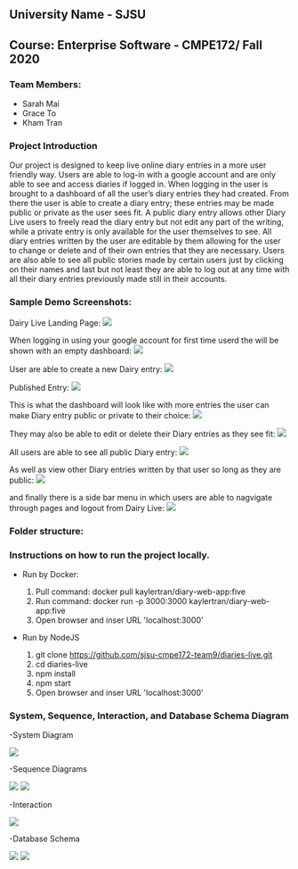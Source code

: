 ## University Name - SJSU

## Course: Enterprise Software - CMPE172/ Fall 2020

### Team Members:

- Sarah Mai
- Grace To
- Kham Tran

### Project Introduction

Our project is designed to keep live online diary entries in a more user friendly way. Users are able to log-in with a google account and are only able to see and access diaries if logged in. When logging in the user is brought to a dashboard of all the user’s diary entries they had created. From there the user is able to create a diary entry; these entries may be made public or private as the user sees fit. A public diary entry allows other Diary Live users to freely read the diary entry but not edit any part of the writing, while a private entry is only available for the user themselves to see. All diary entries written by the user are editable by them allowing for the user to change or delete and of their own entries that they are necessary. Users are also able to see all public stories made by certain users just by clicking on their names and last but not least they are able to log out at any time with all their diary entries previously made still in their accounts.

### Sample Demo Screenshots:
Dairy Live Landing Page:
![](images/1_landingPage.png)

When logging in using your google account for first time userd the will be shown with an empty dashboard:
![](images/2_starterDashboard.png)

User are able to create a new Dairy entry:
![](images/3_createNewEntry.png)

Published Entry:
![](images/5_publishedEntry.png)

This is what the dashboard will look like with more entries the user can make Diary entry public or private to their choice:
![](images/6_pubPrivEntry.png)

They may also be able to edit or delete their Diary entries as they see fit:
![](images/7_editEntry.png)

All users are able to see all public Diary entry:
![](images/4_allPublicEntry.png)

As well as view other Diary entries written by that user so long as they are public:
![](images/8_otherEntry.png)

and finally there is a side bar menu in which users are able to nagvigate through pages and logout from Dairy Live:
![](images/9_siteMenu.png)

### Folder structure:


### Instructions on how to run the project locally.
  + Run by Docker:
     1. Pull command: docker pull kaylertran/diary-web-app:five
     2. Run command: docker run -p 3000:3000 kaylertran/diary-web-app:five
     3. Open browser and inser URL 'localhost:3000'
  
  + Run by NodeJS
     1. git clone https://github.com/sjsu-cmpe172-team9/diaries-live.git
     2. cd diaries-live
     3. npm install
     4. npm start
     5. Open browser and inser URL 'localhost:3000'

### System, Sequence, Interaction, and Database Schema Diagram
-System Diagram

![](images/systemDiagram.png)

-Sequence Diagrams

![](images/sequence_login.png)
![](images/sequence_dashboard.png)

-Interaction

![](images/interactionDiagram.png)

-Database Schema

![](images/schema_relation.png)
![](images/schema_storyUser.png)

